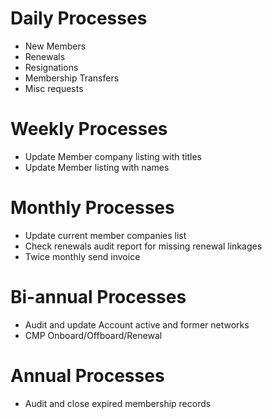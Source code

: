 # Daily Processes
- New Members
- Renewals
- Resignations
- Membership Transfers
- Misc requests

# Weekly Processes
- Update Member company listing with titles
- Update Member listing with names

# Monthly Processes
- Update current member companies list
- Check renewals audit report for missing renewal linkages
- Twice monthly send invoice

# Bi-annual Processes
- Audit and update Account active and former networks
- CMP Onboard/Offboard/Renewal

# Annual Processes
- Audit and close expired membership records 
